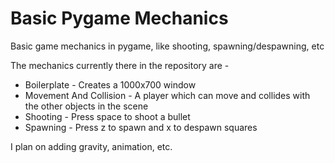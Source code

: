 # Basic Pygame Mechanics
Basic game mechanics in pygame, like shooting, spawning/despawning, etc

The mechanics currently there in the repository are -

* Boilerplate - Creates a 1000x700 window
* Movement And Collision - A player which can move and collides with the other objects in the scene
* Shooting - Press space to shoot a bullet
* Spawning - Press z to spawn and x to despawn squares

I plan on adding gravity, animation, etc.